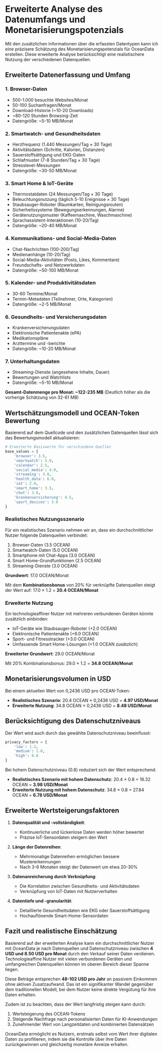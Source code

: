 # Erweiterte Analyse des Datenumfangs und Monetarisierungspotenzials

Mit den zusätzlichen Informationen über die erfassten Datentypen kann ich eine präzisere Schätzung des Monetarisierungspotenzials für OceanData erstellen. Diese erweiterte Analyse berücksichtigt eine realistischere Nutzung der verschiedenen Datenquellen.

## Erweiterte Datenerfassung und Umfang

### 1. Browser-Daten
- 500-1.000 besuchte Websites/Monat
- 50-100 Suchanfragen/Monat
- Download-Historie (~10-20 Downloads)
- ~80-120 Stunden Browsing-Zeit
- Datengröße: ~5-10 MB/Monat

### 2. Smartwatch- und Gesundheitsdaten
- Herzfrequenz (1.440 Messungen/Tag × 30 Tage)
- Aktivitätsdaten (Schritte, Kalorien, Distanzen)
- Sauerstoffsättigung und EKG-Daten
- Schlafmuster (7-8 Stunden/Tag × 30 Tage)
- Stresslevel-Messungen
- Datengröße: ~30-50 MB/Monat

### 3. Smart Home & IoT-Geräte
- Thermostatdaten (24 Messungen/Tag × 30 Tage)
- Beleuchtungsnutzung (täglich 5-10 Ereignisse × 30 Tage)
- Staubsauger-Roboter (Raumkarten, Reinigungsrouten)
- Sicherheitssysteme (Bewegungserkennungen, Alarme)
- Gerätenutzungsmuster (Kaffeemaschine, Waschmaschine)
- Sprachassistent-Interaktionen (10-20/Tag)
- Datengröße: ~20-40 MB/Monat

### 4. Kommunikations- und Social-Media-Daten
- Chat-Nachrichten (100-200/Tag)
- Medienanhänge (10-20/Tag)
- Social-Media-Aktivitäten (Posts, Likes, Kommentare)
- Freundschafts- und Netzwerkdaten
- Datengröße: ~50-100 MB/Monat

### 5. Kalender- und Produktivitätsdaten
- 30-60 Termine/Monat
- Termin-Metadaten (Teilnehmer, Orte, Kategorien)
- Datengröße: ~2-5 MB/Monat

### 6. Gesundheits- und Versicherungsdaten
- Krankenversicherungsdaten
- Elektronische Patientenakte (ePA)
- Medikationspläne
- Arzttermine und -berichte
- Datengröße: ~10-20 MB/Monat

### 7. Unterhaltungsdaten
- Streaming-Dienste (angesehene Inhalte, Dauer)
- Bewertungen und Watchlists
- Datengröße: ~5-10 MB/Monat

**Gesamt-Datenmenge pro Monat: ~122-235 MB**
(Deutlich höher als die vorherige Schätzung von 32-61 MB)

## Wertschätzungsmodell und OCEAN-Token Bewertung

Basierend auf dem Quellcode und den zusätzlichen Datenquellen lässt sich das Bewertungsmodell aktualisieren:

```python
# Erweiterte Basiswerte für verschiedene Quellen
base_values = {
    'browser': 3.5,
    'smartwatch': 5.0,
    'calendar': 2.5,
    'social_media': 4.0,
    'streaming': 3.0,
    'health_data': 6.0,
    'iot': 2.0,
    'smart_home': 3.5,
    'chat': 3.0,
    'krankenversicherung': 4.5,
    'sport_devices': 3.0
}
```

### Realistisches Nutzungsszenario

Für ein realistisches Szenario nehmen wir an, dass ein durchschnittlicher Nutzer folgende Datenquellen verbindet:

1. Browser-Daten (3.5 OCEAN)
2. Smartwatch-Daten (5.0 OCEAN)
3. Smartphone mit Chat-Apps (3.0 OCEAN)
4. Smart Home-Grundfunktionen (2.5 OCEAN)
5. Streaming-Dienste (3.0 OCEAN)

**Grundwert**: 17.0 OCEAN/Monat

Mit dem **Kombinationsbonus** von 20% für verknüpfte Datenquellen steigt der Wert auf:
17.0 × 1.2 = **20.4 OCEAN/Monat**

### Erweiterte Nutzung

Ein technologieaffiner Nutzer mit mehreren verbundenen Geräten könnte zusätzlich einbinden:
- IoT-Geräte wie Staubsauger-Roboter (+2.0 OCEAN)
- Elektronische Patientenakte (+6.0 OCEAN)
- Sport- und Fitnesstracker (+3.0 OCEAN)
- Umfassende Smart Home-Lösungen (+1.0 OCEAN zusätzlich)

**Erweiterter Grundwert**: 29.0 OCEAN/Monat

Mit 20% Kombinationsbonus: 29.0 × 1.2 = **34.8 OCEAN/Monat**

## Monetarisierungsvolumen in USD

Bei einem aktuellen Wert von 0,2436 USD pro OCEAN-Token:

- **Realistisches Szenario**: 20.4 OCEAN × 0,2436 USD = **4.97 USD/Monat**
- **Erweiterte Nutzung**: 34.8 OCEAN × 0,2436 USD = **8.48 USD/Monat**

## Berücksichtigung des Datenschutzniveaus

Der Wert wird auch durch das gewählte Datenschutzniveau beeinflusst:

```python
privacy_factors = {
    'low': 1.2,
    'medium': 1.0,
    'high': 0.8
}
```

Bei hohem Datenschutzniveau (0.8) reduziert sich der Wert entsprechend:
- **Realistisches Szenario mit hohem Datenschutz**: 20.4 × 0.8 = 16.32 OCEAN = **3.98 USD/Monat**
- **Erweiterte Nutzung mit hohem Datenschutz**: 34.8 × 0.8 = 27.84 OCEAN = **6.78 USD/Monat**

## Erweiterte Wertsteigerungsfaktoren

1. **Datenqualität und -vollständigkeit**:
   - Kontinuierliche und lückenlose Daten werden höher bewertet
   - Präzise IoT-Sensordaten steigern den Wert

2. **Länge der Datenreihen**:
   - Mehrmonatige Datenreihen ermöglichen bessere Mustererkennungen
   - Nach 3-6 Monaten steigt der Datenwert um etwa 20-30%

3. **Datenanreicherung durch Verknüpfung**:
   - Die Korrelation zwischen Gesundheits- und Aktivitätsdaten 
   - Verknüpfung von IoT-Daten mit Nutzerverhalten

4. **Datentiefe und -granularität**:
   - Detaillierte Gesundheitsdaten wie EKG oder Sauerstoffsättigung
   - Hochauflösende Smart-Home-Sensordaten

## Fazit und realistische Einschätzung

Basierend auf der erweiterten Analyse kann ein durchschnittlicher Nutzer mit OceanData je nach Datenquellen und Datenschutzniveau zwischen **4 USD und 8.50 USD pro Monat** durch den Verkauf seiner Daten verdienen. Technologieaffine Nutzer mit vielen verbundenen Geräten und umfangreichen Datenquellen können im oberen Bereich dieser Spanne liegen.

Diese Beträge entsprechen **48-102 USD pro Jahr** an passivem Einkommen ohne aktiven Zusatzaufwand. Das ist ein signifikanter Wandel gegenüber dem traditionellen Modell, bei dem Nutzer keine direkte Vergütung für ihre Daten erhalten.

Zudem ist zu beachten, dass der Wert langfristig steigen kann durch:
1. Wertsteigerung des OCEAN-Tokens
2. Steigende Nachfrage nach personalisierten Daten für KI-Anwendungen
3. Zunehmender Wert von Langzeitdaten und kombinierten Datensätzen

OceanData ermöglicht es Nutzern, erstmals selbst vom Wert ihrer digitalen Daten zu profitieren, indem sie die Kontrolle über ihre Daten zurückgewinnen und gleichzeitig monetäre Anreize erhalten.
